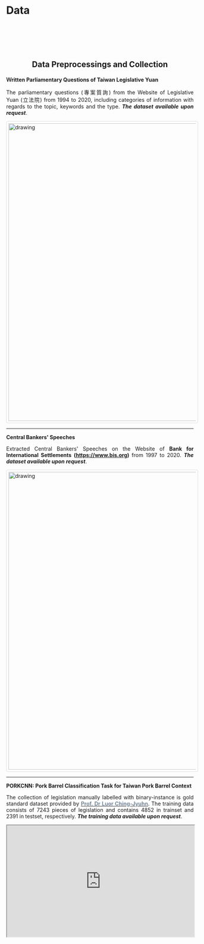 # Data


<br/><br/><br/><br/>



<div style="text-align: center">

## Data Preprocessings and Collection

</div>

**Ｗritten Parliamentary Questions of Taiwan Legislative Yuan**

<div style="text-align: justify">

The parliamentary questions  (專案質詢) from the Website of Legislative Yuan (立法院) from 1994 to 2020, 
including categories of information with regards to the topic, keywords and the type. ***The dataset available upon request***. 

<style>
img {
  border: 1px solid #ddd;
  border-radius: 4px;
  padding: 5px;
  width: 150px;
}
</style>

<img 
  src="https://raw.githack.com/davidycliao/davidycliao.github.io/main/images/dataimage.png"
  alt="drawing" 
  style="width:800px;"
  />

</div>


---

</div>

**Central Bankers' Speeches**

<div style="text-align: justify">

Extracted Central Bankers' Speeches on the Website of **Bank for International Settlements (https://www.bis.org)** from 1997 to 2020. 
***The dataset available upon request***. 

<style>
img {
  border: 1px solid #ddd;
  border-radius: 4px;
  padding: 5px;
  width: 150px;
}
</style>

<img 
  src="https://raw.githack.com/davidycliao/davidycliao.github.io/main/images/dataimage2.png"
  alt="drawing" 
  style="width:800px;"
  />


</div>

---



<div style="text-align: justify">

**PORKCNN: Pork Barrel Classification Task for Taiwan Pork Barrel Context**   

The collection of legislation manually labelled with binary-instance is gold standard dataset provided 
by [<span style="color:#778899"> **Prof. Dr Luor Ching-Jyuhn**</span>](https://pa.ntpu.edu.tw/teacher_detail/74).
 The training data consists of 7243 pieces of legislation and contains 4852 in trainset and 2391 in testset, respectively. 
 ***The training data available upon request***. 


<p align="center">
<iframe
  src="https://davidycliao.github.io/PorkCNN/"
  style="width:100%; height:300px;"
  
></iframe>
</p>


</div>



<br/><br/>

